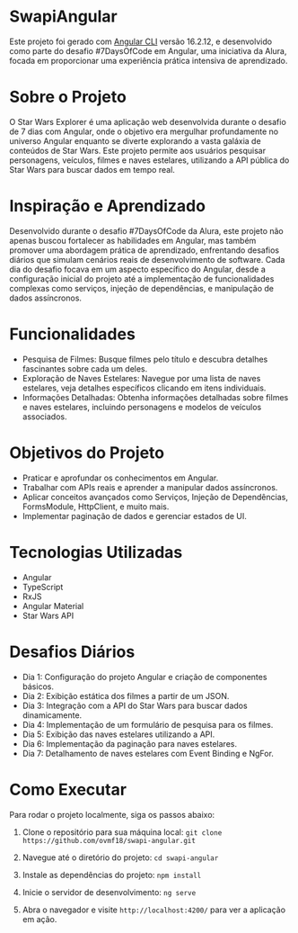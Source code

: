 # SwapiAngular

Este projeto foi gerado com [Angular CLI](https://github.com/angular/angular-cli) versão 16.2.12, e desenvolvido como parte do desafio #7DaysOfCode em Angular, uma iniciativa da Alura, focada em proporcionar uma experiência prática intensiva de aprendizado.

# Sobre o Projeto
O Star Wars Explorer é uma aplicação web desenvolvida durante o desafio de 7 dias com Angular, onde o objetivo era mergulhar profundamente no universo Angular enquanto se diverte explorando a vasta galáxia de conteúdos de Star Wars. Este projeto permite aos usuários pesquisar personagens, veículos, filmes e naves estelares, utilizando a API pública do Star Wars para buscar dados em tempo real.

# Inspiração e Aprendizado
Desenvolvido durante o desafio #7DaysOfCode da Alura, este projeto não apenas buscou fortalecer as habilidades em Angular, mas também promover uma abordagem prática de aprendizado, enfrentando desafios diários que simulam cenários reais de desenvolvimento de software. Cada dia do desafio focava em um aspecto específico do Angular, desde a configuração inicial do projeto até a implementação de funcionalidades complexas como serviços, injeção de dependências, e manipulação de dados assíncronos.

# Funcionalidades
- Pesquisa de Filmes: Busque filmes pelo título e descubra detalhes fascinantes sobre cada um deles.
- Exploração de Naves Estelares: Navegue por uma lista de naves estelares, veja detalhes específicos clicando em itens individuais.
- Informações Detalhadas: Obtenha informações detalhadas sobre filmes e naves estelares, incluindo personagens e modelos de veículos associados.

# Objetivos do Projeto
- Praticar e aprofundar os conhecimentos em Angular.
- Trabalhar com APIs reais e aprender a manipular dados assíncronos.
- Aplicar conceitos avançados como Serviços, Injeção de Dependências, FormsModule, HttpClient, e muito mais.
- Implementar paginação de dados e gerenciar estados de UI.

# Tecnologias Utilizadas
- Angular
- TypeScript
- RxJS
- Angular Material
- Star Wars API

# Desafios Diários
- Dia 1: Configuração do projeto Angular e criação de componentes básicos.
- Dia 2: Exibição estática dos filmes a partir de um JSON.
- Dia 3: Integração com a API do Star Wars para buscar dados dinamicamente.
- Dia 4: Implementação de um formulário de pesquisa para os filmes.
- Dia 5: Exibição das naves estelares utilizando a API.
- Dia 6: Implementação da paginação para naves estelares.
- Dia 7: Detalhamento de naves estelares com Event Binding e NgFor.

# Como Executar
Para rodar o projeto localmente, siga os passos abaixo:

1. Clone o repositório para sua máquina local:
`git clone https://github.com/ovmf18/swapi-angular.git`

2. Navegue até o diretório do projeto:
`cd swapi-angular`

3. Instale as dependências do projeto:
`npm install`

4. Inicie o servidor de desenvolvimento:
`ng serve`

5. Abra o navegador e visite `http://localhost:4200/` para ver a aplicação em ação.
